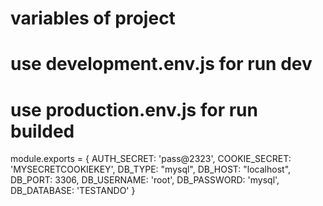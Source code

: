 # variables of project

# use development.env.js for run dev
# use production.env.js for run builded

module.exports = {
    AUTH_SECRET: 'pass@2323',
    COOKIE_SECRET: 'MYSECRETCOOKIEKEY',
    DB_TYPE: "mysql",
    DB_HOST: "localhost",
    DB_PORT: 3306,
    DB_USERNAME: 'root',
    DB_PASSWORD: 'mysql',
    DB_DATABASE: 'TESTANDO'
}